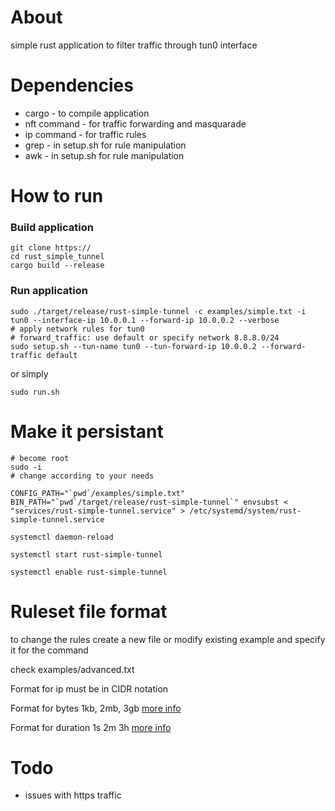 # About

simple rust application to filter traffic through tun0 interface

# Dependencies

* cargo - to compile application
* nft command - for traffic forwarding and masquarade
* ip command - for traffic rules
* grep - in setup.sh for rule manipulation
* awk - in setup.sh for rule manipulation

# How to run

### Build application

```
git clone https://
cd rust_simple_tunnel
cargo build --release
```

### Run application

```
sudo ./target/release/rust-simple-tunnel -c examples/simple.txt -i tun0 --interface-ip 10.0.0.1 --forward-ip 10.0.0.2 --verbose
# apply network rules for tun0 
# forward_traffic: use default or specify network 8.8.8.0/24
sudo setup.sh --tun-name tun0 --tun-forward-ip 10.0.0.2 --forward-traffic default 
```

or simply

```
sudo run.sh
```

# Make it persistant


```
# become root
sudo -i
# change according to your needs

CONFIG_PATH="`pwd`/examples/simple.txt" BIN_PATH="`pwd`/target/release/rust-simple-tunnel`" envsubst < "services/rust-simple-tunnel.service" > /etc/systemd/system/rust-simple-tunnel.service

systemctl daemon-reload

systemctl start rust-simple-tunnel

systemctl enable rust-simple-tunnel
```

# Ruleset file format

to change the rules create a new file or modify existing example and specify it for the command

check examples/advanced.txt

Format for ip must be in CIDR notation

Format for bytes 1kb, 2mb, 3gb [more info](https://docs.rs/byte-unit/4.0.9/byte_unit/)

Format for duration 1s 2m 3h [more info](https://docs.rs/humantime/2.0.1/humantime/struct.Duration.html)

# Todo

* issues with https traffic
